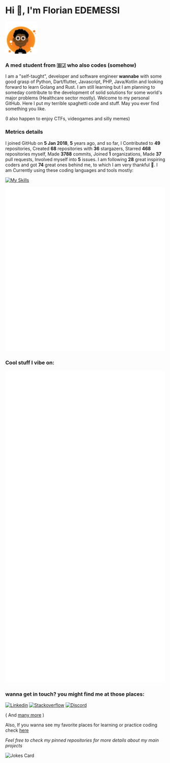 # Hi 👾, I'm Florian EDEMESSI  

<img width="100" height="100" src="/sm_logo.png">

### A med student from 🇧🇯 who also codes (somehow)

I am a "self-taught", developer and software engineer **wannabe** with some good grasp of Python, Dart/flutter, Javascript, PHP, Java/Kotlin and looking forward to learn Golang and Rust. I am still learning but I am planning to someday contribute to the development of solid solutions for some world's major problems (Healthcare sector mostly). Welcome to my personal GitHub. Here I put my terrible spaghetti code and stuff. May you ever find something you like. 

(I also happen to enjoy CTFs, videogames and silly memes)

### Metrics details

I joined GitHub on **5 Jan 2018**, **5** years ago, and so far, I Contributed to **49** repositories, Created **68** repositories with **36** stargazers, Starred **468** repositories myself, Made **3788** commits, Joined **1** organizations, Made **37** pull requests, Involved myself into **5** issues. I am following **28** great inspiring coders and got **74** great ones behind me, to which I am very thankful 💛.
I am Currently using these coding languages and tools mostly:

[![My Skills](https://skillicons.dev/icons?i=linux,bash,c,js,python,php,java,kotlin,flutter,golang)](https://skillicons.dev)


<img src="https://github.com/nair0lf32/nair0lf32/blob/main/.cache/nairolf-metrics.svg">

### Cool stuff I vibe on:

<img src="https://github.com/nair0lf32/nair0lf32/blob/main/.cache/nairolf-socials.svg">

### wanna get in touch? you might find me at those places:  

[![Linkedin](https://skillicons.dev/icons?i=linkedin)](https://www.linkedin.com/in/florian-edemessi/)
[![Stackoverflow](https://skillicons.dev/icons?i=stackoverflow)](https://stackoverflow.com/users/14132197/florian-edemessi)
[![Discord](https://skillicons.dev/icons?i=discord)](https://discordapp.com/users/334413999024242690)

( And [many more](https://about.me/florian_edemessi) )

Also, If you wanna see my favorite places for learning or practice coding check [here](tech.md)

*Feel free to check my pinned repositories for more details about my main projects*

![Jokes Card](https://readme-jokes.vercel.app/api?hideBorder)

